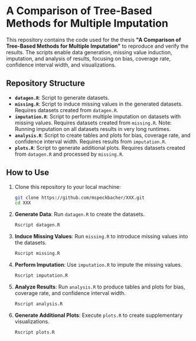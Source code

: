 # A Comparison of Tree-Based Methods for Multiple Imputation

This repository contains the code used for the thesis **"A Comparison of Tree-Based Methods for Multiple Imputation"** to reproduce and verify the results. The scripts enable data generation, missing value induction, imputation, and analysis of results, focusing on bias, coverage rate, confidence interval width, and visualizations.

## Repository Structure

- **`datagen.R`**: Script to generate datasets. 
- **`missing.R`**: Script to induce missing values in the generated datasets. Requires datasets created from `datagen.R`.  
- **`imputation.R`**: Script to perform multiple imputation on datasets with missing values. Requires datasets created from `missing.R`. Note: Running imputation on all datasets results in very long runtimes.  
- **`analysis.R`**: Script to create tables and plots for bias, coverage rate, and confidence interval width. Requires results from `imputation.R`.  
- **`plots.R`**: Script to generate additional plots. Requires datasets created from `datagen.R` and processed by `missing.R`.
  
## How to Use

1. Clone this repository to your local machine:
    ```bash
    git clone https://github.com/mspeckbacher/XXX.git
    cd XXX
    ```

2. **Generate Data**: Run `datagen.R` to create the datasets.
    ```bash
    Rscript datagen.R
    ```

3. **Induce Missing Values**: Run `missing.R` to introduce missing values into the datasets.
    ```bash
    Rscript missing.R
    ```

4. **Perform Imputation**: Use `imputation.R` to impute the missing values.
    ```bash
    Rscript imputation.R
    ```

5. **Analyze Results**: Run `analysis.R` to produce tables and plots for bias, coverage rate, and confidence interval width.
    ```bash
    Rscript analysis.R
    ```

6. **Generate Additional Plots**: Execute `plots.R` to create supplementary visualizations.
    ```bash
    Rscript plots.R
    ```
